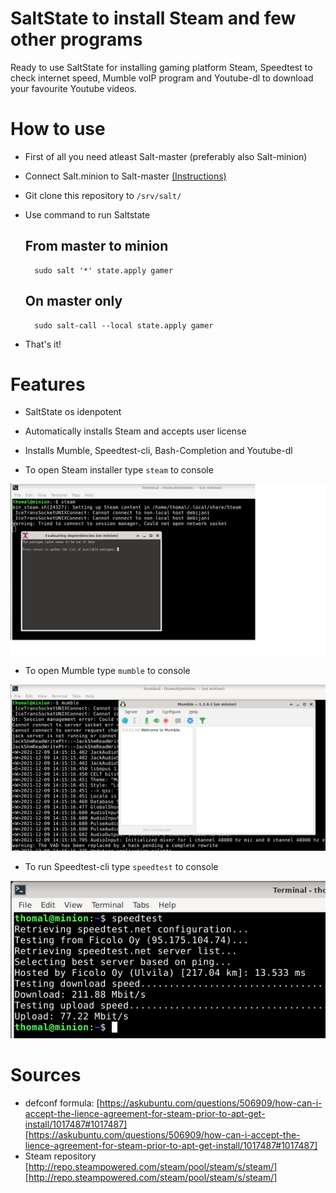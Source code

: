 # SaltState to install Steam and few other programs

Ready to use SaltState for installing gaming platform Steam, Speedtest to check internet speed,
Mumble voIP program and Youtube-dl to download your favourite Youtube videos.

# How to use

- First of all you need atleast Salt-master (preferably also Salt-minion)
- Connect Salt.minion to Salt-master [(Instructions)](https://tuomaslintula.wordpress.com/2021/11/04/tehtava-h2-2/)
- Git clone this repository to `/srv/salt/`
- Use command to run Saltstate

	## From master to minion
		sudo salt '*' state.apply gamer
	
	## On master only
		sudo salt-call --local state.apply gamer

- That's it!

# Features

- SaltState os idenpotent
- Automatically installs Steam and accepts user license
- Installs Mumble, Speedtest-cli, Bash-Completion and Youtube-dl

- To open Steam installer type `steam` to console

![Image](/gamer/screenshots/steam.png)

- To open Mumble type `mumble` to console

![Image](/gamer/screenshots/mumble.png)

- To run Speedtest-cli type `speedtest` to console

![Image](/gamer/screenshots/speedtest.png)

# Sources

- defconf formula: [https://askubuntu.com/questions/506909/how-can-i-accept-the-lience-agreement-for-steam-prior-to-apt-get-install/1017487#1017487][https://askubuntu.com/questions/506909/how-can-i-accept-the-lience-agreement-for-steam-prior-to-apt-get-install/1017487#1017487]
- Steam repository [http://repo.steampowered.com/steam/pool/steam/s/steam/][http://repo.steampowered.com/steam/pool/steam/s/steam/]
